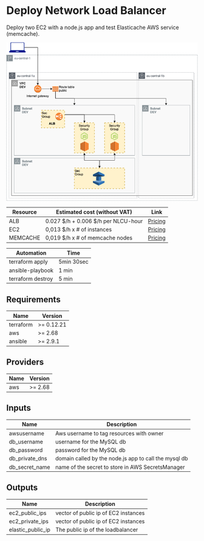 # Deploy Network Load Balancer

Deploy two EC2 with a node.js app and test Elasticache AWS service (memcache).

![appview](./images/CACHEarchitecture.png)

| Resource | Estimated cost (without VAT) | Link |
|------|---------|---------|
| ALB | 0.027 $/h + 0.006 $/h per NLCU-hour | [Pricing](https://aws.amazon.com/elasticloadbalancing/pricing/?nc=sn&loc=3) |
| EC2 | 0,013 $/h x # of instances | [Pricing](https://aws.amazon.com/ec2/pricing/on-demand/) |
| MEMCACHE | 0,019 $/h x # of memcache nodes| [Pricing](https://aws.amazon.com/elasticache/pricing/) |

| Automation | Time |
|------|---------|
| terraform apply | 5min 30sec |
| ansible-playbook | 1 min |
| terraform destroy | 5 min |

<!-- BEGINNING OF PRE-COMMIT-TERRAFORM DOCS HOOK -->
## Requirements

| Name | Version |
|------|---------|
| terraform | >= 0.12.21 |
| aws | >= 2.68 |
| ansible | >= 2.9.1 |

## Providers

| Name | Version |
|------|---------|
| aws | >= 2.68 |

## Inputs

| Name | Description |
|------|---------|
| awsusername | Aws username to tag resources with owner |
| db_username | username for the MySQL db |
| db_password | password for the MySQL db |
| db_private_dns | domain called by the node.js app to call the mysql db |
| db_secret_name | name of the secret to store in AWS SecretsManager |

## Outputs

| Name | Description |
|------|---------|
| ec2_public_ips | vector of public ip of EC2 instances |
| ec2_private_ips | vector of public ip of EC2 instances |
| elastic_public_ip | The public ip of the loadbalancer |


<!-- END OF PRE-COMMIT-TERRAFORM DOCS HOOK -->

